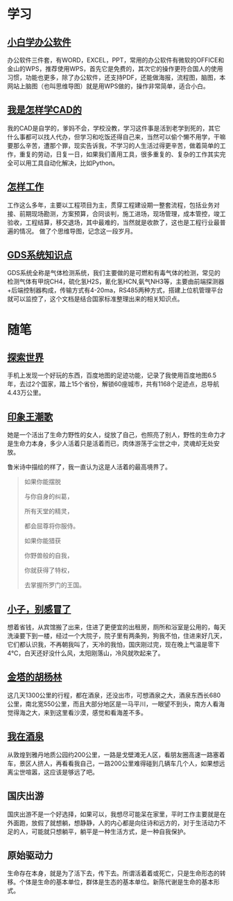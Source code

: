 # 学习

## [小白学办公软件](/学习/小白学办公软件.md)
办公软件三件套，有WORD，EXCEL，PPT，常用的办公软件有微软的OFFICE和金山的WPS，推荐使用WPS，首先它是免费的，其次它的操作更符合国人的使用习惯，功能也更多，除了办公软件，还支持PDF，还能做海报，流程图，脑图，本网站上脑图（也叫思维导图）就是用WPS做的，操作非常简单，适合小白。

## [我是怎样学CAD的](/学习/我怎样学CAD的.md)
我的CAD是自学的，爹妈不会，学校没教，学习这件事是活到老学到死的，其它什么事都可以找人代办，但学习和吃饭还得自己来，当然可以偷个懒不用学，干嘛要那么辛苦，遭那个罪，现实告诉我，不学习的人生活过得更辛苦，做着简单的工作，重复的劳动，日复一日，如果我们善用工具，很多重复的、复杂的工作其实完全可以用工具自动化解决，比如Python。

## [怎样工作](/学习/怎样工作.md)
工作这么多年，主要以工程项目为主，贯穿工程建设期一整套流程，包括业务对接、前期现场勘测，方案预算，合同谈判，施工进场，现场管理，成本管控，竣工验收，工程结算，移交退场，其中最难的，当然就是收款了，这也是工程行业最普遍的情况。 做了个思维导图，记念这一段岁月。

## [GDS系统知识点](/学习/GDS系统知识点.md)
GDS系统全称是气体检测系统，我们主要做的是可燃和有毒气体的检测，常见的检测气体有甲烷CH4，硫化氢H2S，氰化氢HCN,氨气NH3等，主要由前端探测器+后端控制器构成，传输方式有4-20ma，RS485两种方式，搭建上位机管理平台就可以监控了，这个文档是结合国家标准整理出来的相关知识点。

# 随笔

## [探索世界](/note/探索世界.md)
手机上发现一个好玩的东西，百度地图的足迹功能，记录了我使用百度地图6.5年，去过2个国家，踏上15个省份，解锁60座城市，共有1168个足迹点，总导航4.43万公里。

## [印象王潮歌](/note/印象王潮歌.md)
她是一个活出了生命力野性的女人，绽放了自己，也照亮了别人，野性的生命力才是生命力本身，多少人活着只是活着而已，肉体游荡于尘世之中，灵魂却无处安放。

鲁米诗中描绘的样了，我一直认为这是人活着的最高境界了。

> 如果你能摆脱
>
> 与你自身的纠葛，
>
> 所有天堂的精灵，
>
> 都会屈尊将你服侍。
>
> 如果你能猎获
>
> 你野兽般的自我，
>
> 你就获得了特权，
>
> 去掌握所罗门的王国。

## [小子，别感冒了](/note/小子，别感冒了.md)
想着省钱，从宾馆搬了出来，住进了更便宜的出租房，厕所和浴室是公用的，每天洗澡要下到一楼，经过一个大院子，院子里有两条狗，狗我不怕，住进来好几天，它们都认识我，不再朝我叫了，天冷的我怕，国庆刚过完，现在晚上气温是零下4℃，白天还好没什么风，太阳刚落山，冷风就吹起来了。

## [金塔的胡杨林](/note/金塔的胡杨林.md)
这几天1300公里的行程，都在酒泉，还没出市，可想酒泉之大，酒泉东西长680公里，南北宽550公里，而且大部分地区是一马平川，一眼望不到头，南方人看海觉得海之大，来到这里看沙漠，感觉和看海差不多。

## [我在酒泉](/note/我在酒泉.md)
从敦煌到雅丹地质公园约200公里，一路是戈壁滩无人区，看朋友圈高速一路塞着车，景区人挤人，再看看我自己，一路200公里难得碰到几辆车几个人，如果想远离尘世喧嚣，这应该是够远了吧。

## 国庆出游
国庆出游不是一个好选择，如果可以，我想尽可能呆在家里，平时工作主要就是在外面跑，放假了就想躺，想静静，人的内心都是向往诗和远方的，对于生活动力不足的人，可能就只想躺平，躺平是一种生活方式，是一种自我保护。

## 原始驱动力
生命存在本身，就是为了活下去，传下去。所谓活着着或死亡，只是生命形态的转移。个体是生命的基本单位，群体是生态的基本单位。新陈代谢是生命的基本形式。
